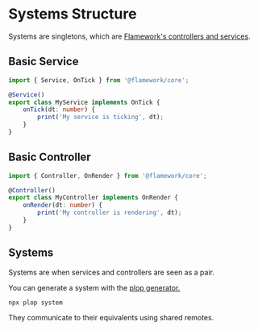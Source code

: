 # Systems Structure

Systems are singletons, which are [Flamework's controllers and services](https://flamework.fireboltofdeath.dev/docs/guides/creating-a-singleton).

## Basic Service

```ts
import { Service, OnTick } from '@flamework/core';

@Service()
export class MyService implements OnTick {
	onTick(dt: number) {
		print('My service is ticking', dt);
	}
}
```

## Basic Controller

```ts
import { Controller, OnRender } from '@flamework/core';

@Controller()
export class MyController implements OnRender {
	onRender(dt: number) {
		print('My controller is rendering', dt);
	}
}
```

## Systems

Systems are when services and controllers are seen as a pair.

You can generate a system with the [plop generator.](https://bleeding-tooth-studios.github.io/arcana-xvi-docs/docs/intro/plopfiles)

`npx plop system`

They communicate to their equivalents using shared remotes.
